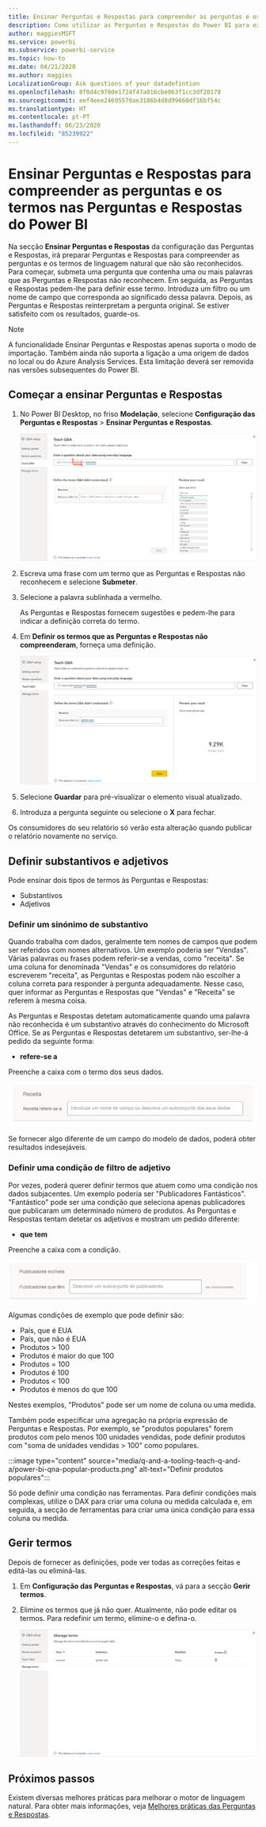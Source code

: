 ```yaml
---
title: Ensinar Perguntas e Respostas para compreender as perguntas e os termos nas Perguntas e Respostas do Power BI
description: Como utilizar as Perguntas e Respostas do Power BI para explorar os seus dados
author: maggiesMSFT
ms.service: powerbi
ms.subservice: powerbi-service
ms.topic: how-to
ms.date: 04/21/2020
ms.author: maggies
LocalizationGroup: Ask questions of your datadefintion
ms.openlocfilehash: 8f0d4c970de1724f47a016cbe063f1cc3df20178
ms.sourcegitcommit: eef4eee24695570ae3186b4d8d99660df16bf54c
ms.translationtype: HT
ms.contentlocale: pt-PT
ms.lasthandoff: 06/23/2020
ms.locfileid: "85239922"
---
```

# <a name="teach-qa-to-understand-questions-and-terms-in-power-bi-qa"></a>Ensinar Perguntas e Respostas para compreender as perguntas e os termos nas Perguntas e Respostas do Power BI

Na secção **Ensinar Perguntas e Respostas** da configuração das Perguntas e Respostas, irá preparar Perguntas e Respostas para compreender as perguntas e os termos de linguagem natural que não são reconhecidos. Para começar, submeta uma pergunta que contenha uma ou mais palavras que as Perguntas e Respostas não reconhecem. Em seguida, as Perguntas e Respostas pedem-lhe para definir esse termo. Introduza um filtro ou um nome de campo que corresponda ao significado dessa palavra. Depois, as Perguntas e Respostas reinterpretam a pergunta original. Se estiver satisfeito com os resultados, guarde-os.

> [!NOTE]
> A funcionalidade Ensinar Perguntas e Respostas apenas suporta o modo de importação. Também ainda não suporta a ligação a uma origem de dados no local ou do Azure Analysis Services. Esta limitação deverá ser removida nas versões subsequentes do Power BI.

## <a name="start-to-teach-qa"></a>Começar a ensinar Perguntas e Respostas

1. No Power BI Desktop, no friso **Modelação**, selecione **Configuração das Perguntas e Respostas** > **Ensinar Perguntas e Respostas**.

    ![Sinónimo de Ensinar Perguntas e Respostas a vermelho](media/q-and-a-tooling-teach-q-and-a/qna-tooling-teach-synonym-red.png)

2. Escreva uma frase com um termo que as Perguntas e Respostas não reconhecem e selecione **Submeter**.

3. Selecione a palavra sublinhada a vermelho. 

    As Perguntas e Respostas fornecem sugestões e pedem-lhe para indicar a definição correta do termo. 
    
3. Em **Definir os termos que as Perguntas e Respostas não compreenderam**, forneça uma definição.

    ![Pré-visualização de sinónimos de Ensinar Perguntas e Respostas](media/q-and-a-tooling-teach-q-and-a/qna-tooling-teach-fixpreview.png)

4. Selecione **Guardar** para pré-visualizar o elemento visual atualizado.

5. Introduza a pergunta seguinte ou selecione o **X** para fechar.

Os consumidores do seu relatório só verão esta alteração quando publicar o relatório novamente no serviço.

## <a name="define-nouns-and-adjectives"></a>Definir substantivos e adjetivos

Pode ensinar dois tipos de termos às Perguntas e Respostas:

- Substantivos
- Adjetivos

### <a name="define-a-noun-synonym"></a>Definir um sinónimo de substantivo

Quando trabalha com dados, geralmente tem nomes de campos que podem ser referidos com nomes alternativos. Um exemplo poderia ser "Vendas". Várias palavras ou frases podem referir-se a vendas, como "receita". Se uma coluna for denominada "Vendas" e os consumidores do relatório escreverem "receita", as Perguntas e Respostas podem não escolher a coluna correta para responder à pergunta adequadamente. Nesse caso, quer informar as Perguntas e Respostas que "Vendas" e "Receita" se referem à mesma coisa.

As Perguntas e Respostas detetam automaticamente quando uma palavra não reconhecida é um substantivo através do conhecimento do Microsoft Office. Se as Perguntas e Respostas detetarem um substantivo, ser-lhe-á pedido da seguinte forma:

- <your term> **refere-se a** 

Preenche a caixa com o termo dos seus dados.

![Pedido de sinónimo de Ensinar Perguntas e Respostas](media/q-and-a-tooling-teach-q-and-a/qna-tooling-synonym-prompt.png)

Se fornecer algo diferente de um campo do modelo de dados, poderá obter resultados indesejáveis.

### <a name="define-an-adjective-filter-condition"></a>Definir uma condição de filtro de adjetivo

Por vezes, poderá querer definir termos que atuem como uma condição nos dados subjacentes. Um exemplo poderia ser "Publicadores Fantásticos". "Fantástico" pode ser uma condição que seleciona apenas publicadores que publicaram um determinado número de produtos. As Perguntas e Respostas tentam detetar os adjetivos e mostram um pedido diferente:

- <field name> **que tem**  

Preenche a caixa com a condição.

![Pedido de sinónimo de Ensinar Perguntas e Respostas](media/q-and-a-tooling-teach-q-and-a/qna-tooling-adjectives.png)

Algumas condições de exemplo que pode definir são:

- País, que é EUA
- País, que não é EUA
- Produtos > 100
- Produtos é maior do que 100
- Produtos = 100
- Produtos é 100
- Produtos < 100
- Produtos é menos do que 100

Nestes exemplos, "Produtos" pode ser um nome de coluna ou uma medida. 

Também pode especificar uma agregação na própria expressão de Perguntas e Respostas. Por exemplo, se "produtos populares" forem produtos com pelo menos 100 unidades vendidas, pode definir produtos com "soma de unidades vendidas > 100" como populares.  

:::image type="content" source="media/q-and-a-tooling-teach-q-and-a/power-bi-qna-popular-products.png" alt-text="Definir produtos populares":::

Só pode definir uma condição nas ferramentas. Para definir condições mais complexas, utilize o DAX para criar uma coluna ou medida calculada e, em seguida, a secção de ferramentas para criar uma única condição para essa coluna ou medida.

## <a name="manage-terms"></a>Gerir termos

Depois de fornecer as definições, pode ver todas as correções feitas e editá-las ou eliminá-las. 

1. Em **Configuração das Perguntas e Respostas**, vá para a secção **Gerir termos**.

2. Elimine os termos que já não quer. Atualmente, não pode editar os termos. Para redefinir um termo, elimine-o e defina-o.

    ![Gerir termos das Perguntas e Respostas](media/q-and-a-tooling-teach-q-and-a/qna-manage-terms.png)

## <a name="next-steps"></a>Próximos passos

Existem diversas melhores práticas para melhorar o motor de linguagem natural. Para obter mais informações, veja [Melhores práticas das Perguntas e Respostas](q-and-a-best-practices.md).
